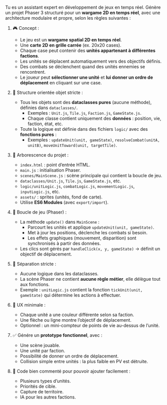 Tu es un assistant expert en développement de jeux en temps réel. Génère un projet Phaser 3 structuré pour un **wargame 2D en temps réel**, avec une architecture modulaire et propre, selon les règles suivantes :

1. 🎮 Concept :
   - Le jeu est un **wargame spatial 2D en temps réel**.
   - Une **carte 2D en grille carrée** (ex. 20x20 cases).
   - Chaque case peut contenir des **unités appartenant à différentes factions**.
   - Les unités se déplacent automatiquement vers des objectifs définis.
   - Des combats se déclenchent quand des unités ennemies se rencontrent.
   - Le joueur peut **sélectionner une unité** et **lui donner un ordre de déplacement** en cliquant sur une case.

2. 🧱 Structure orientée objet stricte :
   - Tous les objets sont des **dataclasses pures** (aucune méthode), définies dans `dataclasses/`.
     - Exemples : `Unit.js`, `Tile.js`, `Faction.js`, `GameState.js`.
     - Chaque classe contient uniquement des **données** : position, vie, faction, état, etc.
   - Toute la logique est définie dans des fichiers `logic/` avec des **fonctions pures** :
     - Exemples : `updateUnit(unit, gameState)`, `resolveCombat(unitA, unitB)`, `moveUnitToward(unit, targetTile)`.

3. 📁 Arborescence du projet :
   - `index.html` : point d’entrée HTML.
   - `main.js` : initialisation Phaser.
   - `scenes/MainScene.js` : scène principale qui contient la boucle de jeu.
   - `dataclasses/Unit.js`, `Tile.js`, `GameState.js`, etc.
   - `logic/unitLogic.js`, `combatLogic.js`, `movementLogic.js`, `inputLogic.js`, etc.
   - `assets/` : sprites (unités, fond de carte).
   - Utilise **ES6 Modules** (avec `export/import`).

4. 🔁 Boucle de jeu (Phaser) :
   - La méthode `update()` dans `MainScene` :
     - Parcourt les unités et applique `updateUnit(unit, gameState)`.
     - Met à jour les positions, déclenche les combats si besoin.
     - Les effets graphiques (mouvement, disparition) sont synchronisés à partir des données.
   - Les clics sont gérés par `handleClick(x, y, gameState)` → définit un objectif de déplacement.

5. 🧠 Séparation stricte :
   - Aucune logique dans les dataclasses.
   - La scène Phaser ne contient **aucune règle métier**, elle délègue tout aux fonctions.
   - Exemple : `unitLogic.js` contient la fonction `tickUnit(unit, gameState)` qui détermine les actions à effectuer.

6. 🎨 UX minimale :
   - Chaque unité a une couleur différente selon sa faction.
   - Une flèche ou ligne montre l’objectif de déplacement.
   - Optionnel : un mini-compteur de points de vie au-dessus de l’unité.

7. ✅ Génére un **prototype fonctionnel**, avec :
   - Une scène jouable.
   - Une unité par faction.
   - Possibilité de donner un ordre de déplacement.
   - Collision simple entre unités : la plus faible en PV est détruite.

8. 💬 Code bien commenté pour pouvoir ajouter facilement :
   - Plusieurs types d’unités.
   - Priorités de cible.
   - Capture de territoire.
   - IA pour les autres factions.
